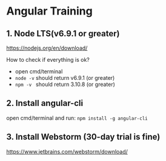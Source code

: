 # Angular Training

## 1. Node LTS(v6.9.1 or greater)

https://nodejs.org/en/download/

How to check if everything is ok?

- open cmd/terminal
- ```node -v``` should return v6.9.1 (or greater)
- ```npm -v ``` should return 3.10.8 (or greater)

## 2. Install angular-cli
open cmd/terminal and run: ```npm install -g angular-cli```


## 3. Install Webstorm (30-day trial is fine)

https://www.jetbrains.com/webstorm/download/
